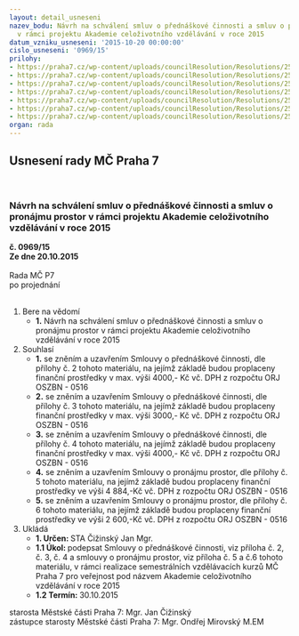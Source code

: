 ```yaml
---
layout: detail_usneseni
nazev_bodu: Návrh na schválení smluv o přednáškové činnosti a smluv o pronájmu prostor
  v rámci projektu Akademie celoživotního vzdělávání v roce 2015
datum_vzniku_usneseni: '2015-10-20 00:00:00'
cislo_usneseni: '0969/15'
prilohy:
- https://praha7.cz/wp-content/uploads/councilResolution/Resolutions/25880/67-15-d%c5%afvodov%c3%a1_zpr%c3%a1va_smlouvy_2.pol.doc
- https://praha7.cz/wp-content/uploads/councilResolution/Resolutions/25880/67-15-smlouva_kovandov%c3%a1_lucie_2.pol.vp.doc
- https://praha7.cz/wp-content/uploads/councilResolution/Resolutions/25880/67-15-smlouva_kl%c3%admov%c3%a1_barbora_2.pol.vp.doc
- https://praha7.cz/wp-content/uploads/councilResolution/Resolutions/25880/67-15-smlouva_%c5%a1tilec_miroslav_2.pol._ve%c5%99ejn%c3%a1_p%c5%99%c3%adloha.doc
- https://praha7.cz/wp-content/uploads/councilResolution/Resolutions/25880/67-15-najemni_smlouva_zs_stross_2015.doc
- https://praha7.cz/wp-content/uploads/councilResolution/Resolutions/25880/67-15-smlouva_o_pron%c3%a1jmu_prostor_casa.doc
- https://praha7.cz/wp-content/uploads/councilResolution/Resolutions/25880/67-15-vypis-332753.pdf
organ: rada
---
```

<div id="ucUsn_pList" class="usn">
	<span><h2>Usnesení rady MČ Praha 7 </h2>
<br></span><div class="standBody">
<span><h3>Návrh na schválení smluv o přednáškové činnosti a smluv o pronájmu prostor v rámci projektu Akademie celoživotního vzdělávání v roce 2015</h3></span><div class="center">
		<strong>č. 0969/15</strong><br>
	</div>
<div class="center">
		<strong>Ze dne 20.10.2015</strong><br><br>
	</div>Rada MČ P7<br> po projednání<br><br><ol>
<li>Bere na vědomí<ul><li>
<strong>1.</strong> Návrh na schválení smluv o přednáškové činnosti a smluv o pronájmu prostor v rámci projektu Akademie celoživotního vzdělávání v roce 2015</li></ul>
</li>
<li>Souhlasí<ul>
<li>
<strong>1.</strong> se zněním a uzavřením Smlouvy o přednáškové činnosti, dle přílohy č. 2 tohoto materiálu, na jejímž základě budou proplaceny finanční prostředky v max. výši 4000,- Kč vč. DPH z rozpočtu ORJ OSZBN - 0516 </li>
<li>
<strong>2.</strong> se zněním a uzavřením Smlouvy o přednáškové činnosti, dle přílohy č. 3 tohoto materiálu, na jejímž základě budou proplaceny finanční prostředky v max. výši 3000,- Kč vč. DPH z rozpočtu ORJ OSZBN - 0516 </li>
<li>
<strong>3.</strong> se zněním a uzavřením Smlouvy o přednáškové činnosti, dle přílohy č. 4 tohoto materiálu, na jejímž základě budou proplaceny finanční prostředky v max. výši 4000,- Kč vč. DPH z rozpočtu ORJ OSZBN - 0516 </li>
<li>
<strong>4.</strong> se zněním a uzavřením Smlouvy o pronájmu prostor, dle přílohy č. 5 tohoto materiálu, na jejímž základě budou proplaceny finanční prostředky ve výši 4 884,-Kč  vč. DPH z rozpočtu ORJ OSZBN - 0516 </li>
<li>
<strong>5.</strong> se zněním a uzavřením Smlouvy o pronájmu prostor, dle přílohy č. 6 tohoto materiálu, na jejímž základě budou proplaceny finanční prostředky ve výši 2 600,-Kč vč. DPH z rozpočtu ORJ OSZBN - 0516  </li>
</ul>
</li>
<li>Ukládá<ul>
<li>
<strong>1. Určen: </strong>STA Čižinský Jan Mgr.</li>
<li>
<strong>1.1 Úkol: </strong>podepsat Smlouvy o přednáškové činnosti, viz příloha č. 2, č. 3, č. 4 a smlouvy o pronájmu prostor, viz příloha č. 5 a č.6 tohoto materiálu, v rámci realizace semestrálních vzdělávacích kurzů MČ Praha 7 pro veřejnost pod názvem Akademie celoživotního vzdělávání v roce 2015</li>
<li>
<strong>1.2 Termín: </strong>30.10.2015</li>
</ul>
</li>
</ol>starosta Městské části Praha 7: Mgr. Jan Čižinský<br>zástupce starosty Městské části Praha 7: Mgr. Ondřej Mirovský M.EM 
</div>
</div>